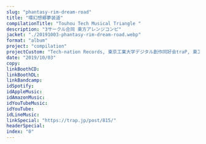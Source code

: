 ```yaml
---
slug: "phantasy-rim-dream-road"
title: "環幻想郷夢装道"
compilationTitle: "Touhou Tech Musical Triangle	"
description: "3サークル合同 東方アレンジコンピ"
jacket: "./20191003-phantasy-rim-dream-road.webp"
format: "album"
project: "compilation"
projectCustom: "Tech-nation Records, 東京工業大学デジタル創作同好会traP, 東工プロジェクト"
date: "2019/10/03"
copy:
linkBoothCD:
linkBoothDL:
linkBandcamp:
idSpotify:
idAppleMusic:
idAmazonMusic:
idYouTubeMusic:
idYouTube:
idLineMusic:
linkSpecial: "https://trap.jp/post/815/"
headerSpecial:
index: "0"
---
```

